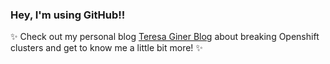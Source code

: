 ### Hey, I'm using GitHub!!
✨  Check out my personal blog [Teresa Giner Blog](https://tginer.github.io/) about breaking Openshift clusters and get to know me a little bit more! ✨  
